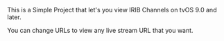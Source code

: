 This is a Simple Project that let's you view IRIB Channels on tvOS 9.0 and later.

You can change URLs to view any live stream URL that you want.
